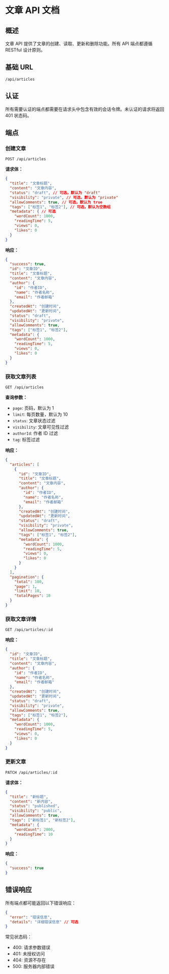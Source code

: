 # 文章 API 文档

## 概述

文章 API 提供了文章的创建、读取、更新和删除功能。所有 API 端点都遵循 RESTful 设计原则。

## 基础 URL

```
/api/articles
```

## 认证

所有需要认证的端点都需要在请求头中包含有效的会话令牌。未认证的请求将返回 401 状态码。

## 端点

### 创建文章

```http
POST /api/articles
```

**请求体：**
```json
{
  "title": "文章标题",
  "content": "文章内容",
  "status": "draft", // 可选，默认为 "draft"
  "visibility": "private", // 可选，默认为 "private"
  "allowComments": true, // 可选，默认为 true
  "tags": ["标签1", "标签2"], // 可选，默认为空数组
  "metadata": { // 可选
    "wordCount": 1000,
    "readingTime": 5,
    "views": 0,
    "likes": 0
  }
}
```

**响应：**
```json
{
  "success": true,
  "id": "文章ID",
  "title": "文章标题",
  "content": "文章内容",
  "author": {
    "id": "作者ID",
    "name": "作者名称",
    "email": "作者邮箱"
  },
  "createdAt": "创建时间",
  "updatedAt": "更新时间",
  "status": "draft",
  "visibility": "private",
  "allowComments": true,
  "tags": ["标签1", "标签2"],
  "metadata": {
    "wordCount": 1000,
    "readingTime": 5,
    "views": 0,
    "likes": 0
  }
}
```

### 获取文章列表

```http
GET /api/articles
```

**查询参数：**
- `page`: 页码，默认为 1
- `limit`: 每页数量，默认为 10
- `status`: 文章状态过滤
- `visibility`: 文章可见性过滤
- `authorId`: 作者 ID 过滤
- `tag`: 标签过滤

**响应：**
```json
{
  "articles": [
    {
      "id": "文章ID",
      "title": "文章标题",
      "content": "文章内容",
      "author": {
        "id": "作者ID",
        "name": "作者名称",
        "email": "作者邮箱"
      },
      "createdAt": "创建时间",
      "updatedAt": "更新时间",
      "status": "draft",
      "visibility": "private",
      "allowComments": true,
      "tags": ["标签1", "标签2"],
      "metadata": {
        "wordCount": 1000,
        "readingTime": 5,
        "views": 0,
        "likes": 0
      }
    }
  ],
  "pagination": {
    "total": 100,
    "page": 1,
    "limit": 10,
    "totalPages": 10
  }
}
```

### 获取文章详情

```http
GET /api/articles/:id
```

**响应：**
```json
{
  "id": "文章ID",
  "title": "文章标题",
  "content": "文章内容",
  "author": {
    "id": "作者ID",
    "name": "作者名称",
    "email": "作者邮箱"
  },
  "createdAt": "创建时间",
  "updatedAt": "更新时间",
  "status": "draft",
  "visibility": "private",
  "allowComments": true,
  "tags": ["标签1", "标签2"],
  "metadata": {
    "wordCount": 1000,
    "readingTime": 5,
    "views": 0,
    "likes": 0
  }
}
```

### 更新文章

```http
PATCH /api/articles/:id
```

**请求体：**
```json
{
  "title": "新标题",
  "content": "新内容",
  "status": "published",
  "visibility": "public",
  "allowComments": true,
  "tags": ["新标签1", "新标签2"],
  "metadata": {
    "wordCount": 2000,
    "readingTime": 10
  }
}
```

**响应：**
```json
{
  "success": true
}
```

## 错误响应

所有端点都可能返回以下错误响应：

```json
{
  "error": "错误信息",
  "details": "详细错误信息" // 可选
}
```

常见状态码：
- 400: 请求参数错误
- 401: 未授权访问
- 404: 资源不存在
- 500: 服务器内部错误 